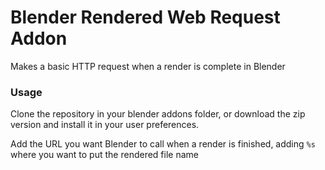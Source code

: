 # Blender Rendered Web Request Addon

Makes a basic HTTP request when a render is complete in Blender

### Usage

Clone the repository in your blender addons folder, or download the zip version and install it in your user preferences.

Add the URL you want Blender to call when a render is finished, adding `%s` where you want to put the rendered file name
